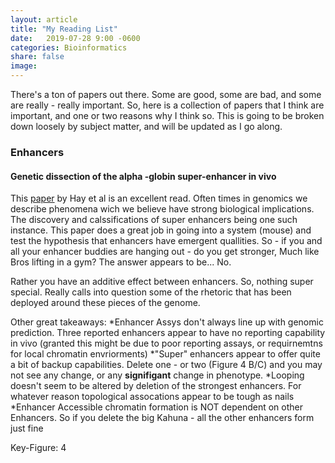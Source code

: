 ```yaml
---
layout: article
title: "My Reading List"
date:   2019-07-28 9:00 -0600
categories: Bioinformatics
share: false
image:
---
```


There's a ton of papers out there. Some are good, some are bad, and some are
really - really important. So, here is a collection of papers that I think are
important, and one or two reasons why I think so. This is going to be broken
down loosely by subject matter, and will be updated as I go along.



### Enhancers 

#### Genetic dissection of the  alpha -globin super-enhancer in vivo

This [paper](https://www.nature.com/articles/ng.3605) by Hay et al is an
excellent read. Often times in genomics we describe phenomena wich we believe
have strong biological implications. The discovery and calssifications of super
enhancers being one such instance. This paper does a great job in going into a
system (mouse) and test the hypothesis that enhancers have emergent quallities. So - if you and all your enhancer buddies are hanging out - do you get stronger, Much like Bros lifting in a gym? The answer appears to be... No.

Rather you have an additive effect between enhancers. So, nothing super special. Really calls into question some of the rhetoric that has been deployed around these pieces of the genome.

Other great takeaways: 
    *Enhancer Assys don't always line up with genomic prediction. Three reported enhancers appear to have no reporting capability in vivo (granted this might be due to poor reporting assays, or requirnemtns for local chromatin envriorments)
    *"Super" enhancers appear to offer quite a bit of backup capabilities. Delete one - or two (Figure 4 B/C) and you may not see any change, or any **signifigant** change in phenotype. 
    *Looping doesn't seem to be altered by deletion of the strongest enhancers. For whatever reason topological assocations appear to be tough as nails
    *Enhancer Accessible chromatin formation is NOT dependent on other Enhancers. So if you delete the big Kahuna - all the other enhancers form just fine

Key-Figure: 4



